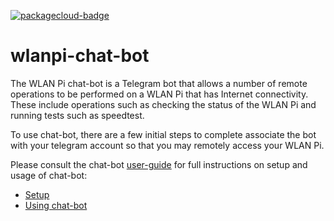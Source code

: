 [![packagecloud-badge](https://img.shields.io/badge/deb-packagecloud.io-844fec.svg)](https://packagecloud.io/)

# wlanpi-chat-bot

The WLAN Pi chat-bot is a Telegram bot that allows a number of remote operations to be performed on a WLAN Pi that has Internet connectivity. These include operations such as checking the status of the WLAN Pi and running tests such as speedtest.

To use chat-bot, there are a few initial steps to complete associate the bot with your telegram account so that you may remotely access your WLAN Pi.

Please consult the chat-bot [user-guide](docs/USERGUIDE.md) for full instructions on setup and usage of chat-bot:

 - [Setup](docs/USERGUIDE.md#setup)
 - [Using chat-bot](docs/USERGUIDE.md#using-chat-bot)

